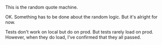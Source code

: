 This is the random quote machine.

OK. Something has to be done about the random logic. But it's alright for now.

Tests don't work on local but do on prod. But tests rarely load on prod. However, when they do load, I've confirmed that they all passed.
